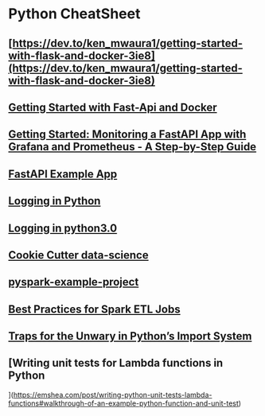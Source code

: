 # Python CheatSheet

## [https://dev.to/ken_mwaura1/getting-started-with-flask-and-docker-3ie8](https://dev.to/ken_mwaura1/getting-started-with-flask-and-docker-3ie8)
## [Getting Started with Fast-Api and Docker](https://dev.to/ken_mwaura1/getting-started-with-fast-api-and-docker-515)
## [Getting Started: Monitoring a FastAPI App with Grafana and Prometheus - A Step-by-Step Guide](https://dev.to/ken_mwaura1/getting-started-monitoring-a-fastapi-app-with-grafana-and-prometheus-a-step-by-step-guide-3fbn)
## [FastAPI Example App](https://github.com/KenMwaura1/Fast-Api-example)
## [Logging in Python](https://fangpenlin.com/posts/2012/08/26/good-logging-practice-in-python/)
## [Logging in python3.0](https://coding-stream-of-consciousness.com/2018/11/26/logging-in-python-3-like-java-log4j-logback/)
## [Cookie Cutter data-science](https://drivendata.github.io/cookiecutter-data-science/)
## [pyspark-example-project](https://github.com/AlexIoannides/pyspark-example-project)
## [Best Practices for Spark ETL Jobs](https://alexioannides.com/2019/07/28/best-practices-for-pyspark-etl-projects/)
## [Traps for the Unwary in Python’s Import System](https://python-notes.curiousefficiency.org/en/latest/python_concepts/import_traps.html)
## [Writing unit tests for Lambda functions in Python
](https://emshea.com/post/writing-python-unit-tests-lambda-functions#walkthrough-of-an-example-python-function-and-unit-test)
